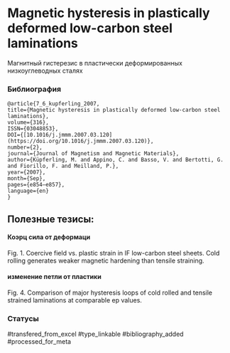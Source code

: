 # Magnetic hysteresis in plastically deformed low-carbon steel laminations

Магнитный гистерезис в пластически деформированных низкоуглеводных сталях

### Библиография
```
@article{7_6_kupferling_2007,
title={Magnetic hysteresis in plastically deformed low-carbon steel laminations},
volume={316},
ISSN={03048853},
DOI={[10.1016/j.jmmm.2007.03.120](https://doi.org/10.1016/j.jmmm.2007.03.120)},
number={2},
journal={Journal of Magnetism and Magnetic Materials},
author={Küpferling, M. and Appino, C. and Basso, V. and Bertotti, G. and Fiorillo, F. and Meilland, P.},
year={2007},
month={Sep},
pages={e854–e857},
language={en}
}
```

## Полезные тезисы:

#### Коэрц сила от деформаци
Fig. 1. Coercive field vs. plastic strain in IF low-carbon steel sheets. Cold rolling generates weaker magnetic hardening than tensile straining.

#### изменение петли от пластики
Fig. 4. Comparison of major hysteresis loops of cold rolled and tensile strained laminations at comparable ep values.

### Статусы
#transfered_from_excel 
#type_linkable 
#bibliography_added
#processed_for_meta
